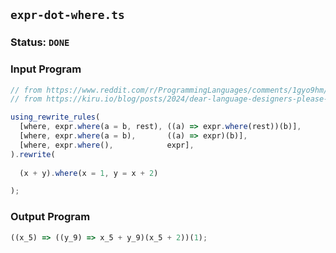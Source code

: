 ## `expr-dot-where.ts`

### Status: `DONE`

### Input Program

```typescript
// from https://www.reddit.com/r/ProgrammingLanguages/comments/1gyo9hm/dear_language_designers_please_copy_where_from/
// from https://kiru.io/blog/posts/2024/dear-language-designers-please-copy-where-from-haskell/

using_rewrite_rules(
  [where, expr.where(a = b, rest), ((a) => expr.where(rest))(b)],
  [where, expr.where(a = b),       ((a) => expr)(b)],
  [where, expr.where(),            expr],
).rewrite(
  
  (x + y).where(x = 1, y = x + 2)

);
```

### Output Program

```typescript
((x_5) => ((y_9) => x_5 + y_9)(x_5 + 2))(1);
```


